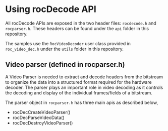 # Using rocDecode API

All rocDecode APIs are exposed in the two header files: `rocdecode.h` and `rocparser.h`. These headers can be found under the `api` folder in this repository.

The samples use the `RocVideoDecoder` user class provided in `roc_video_dec.h` under the `utils` folder in this repository.

## Video parser (defined in rocparser.h)

A Video Parser is needed to extract and decode headers from the bitstream to organize the data into a structured format required for the hardware decoder. The parser plays an important role in video decoding as it controls the decoding and display of the individual frames/fields of a bitstream.

The parser object in `rocparser.h` has three main apis as described below,

- rocDecCreateVideoParser()
- rocDecParseVideoData()
- rocDecDestroyVideoParser()

